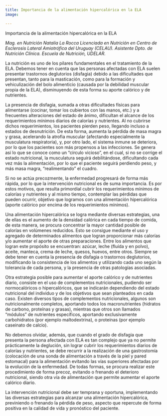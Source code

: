 ```yaml
---
title: Importancia de la alimentación hipercalórica en la ELA
image: 

---
```


<p class="f4 b lh-title mb2 primary pt4">Importancia de la alimentación hipercalórica en la ELA</p>

_Mag. en Nutrición Natalia La Rocca
Licenciada en Nutrición en Centro de Esclerosis Lateral Amiotrófica del Uruguay (CELAU). Asistente Dpto. de Nutrición Clínica. Escuela de Nutrición, UDELAR._


La nutrición es uno de los pilares fundamentales en el tratamiento de la ELA. Debemos tener en cuenta que las personas afectadas con ELA suelen presentar trastornos deglutorios (disfagia) debido a las dificultades que presentan, tanto para la masticación, como para la formación y vehiculización del bolo alimenticio (causada por la debilidad muscular propia de la ELA), disminuyendo de esta forma su aporte calórico y de nutrientes.

La presencia de disfagia, sumada a otras dificultades físicas para alimentarse (cocinar, tomar los cubiertos con las manos, etc.) y a frecuentes alteraciones del estado de ánimo, dificultan el alcance de los requerimientos mínimos diarios de calorías y nutrientes. Al no cubrirse dichos requerimientos, los pacientes pierden peso, llegando incluso a estados de desnutrición. De esta forma, aumenta la pérdida de masa magra y grasa, acelerando la atrofia muscular (afectando especialmente la musculatura respiratoria), y, por otro lado, el sistema inmune se deteriora, por lo que los pacientes son más propensos a las infecciones. Se genera así lo que se conoce como un “círculo vicioso”, en el cual, si no se corrige el estado nutricional, la musculatura seguirá debilitándose, dificultando cada vez más la alimentación, por lo que el paciente seguirá perdiendo peso, y más masa magra, “realimentando” el cuadro.

Si no se actúa precozmente, la enfermedad progresará de forma más rápida, por lo que la intervención nutricional es de suma importancia. Es por estos motivos, que resulta primordial cubrir los requerimientos mínimos de calorías y nutrientes y al mismo tiempo, contemplar las pérdidas que pueden ocurrir, objetivo que logramos con una alimentación hipercalórica (aporte calórico por encima de los requerimientos mínimos).

Una alimentación hipercalórica se logra mediante diversas estrategias, una de ellas es el aumento de la densidad calórica en cada tiempo de comida, de esta manera, se procura concentrar la mayor cantidad posible de calorías en volúmenes reducidos. Esto se consigue mediante el uso y agregado de determinados alimentos que logran proporcionar más calorías y/o aumentar el aporte de otras preparaciones. Entre los alimentos que logran este propósito se encuentran: azúcar, leche (fluída y en polvo), aceite, manteca, crema de leche, quesos, huevos, entre otros. Siempre se debe tener en cuenta la presencia de disfagia o trastornos deglutorios, modificando la consistencia de los alimentos y utilizando cada uno según la tolerancia de cada persona, y la presencia de otras patologías asociadas.

Otra estrategia posible para aumentar el aporte calórico y de nutrientes diario, consiste en el uso de complementos nutricionales, pudiendo ser normocalóricos o hipercalóricos, que se indicarán dependiendo del estado nutricional del individuo y de los objetivos que sean planteados en cada caso. Existen diversos tipos de complementos nutricionales, algunos son nutricionalmente completos, aportando todos los macronutrientes (hidratos de carbono, proteínas y grasas), mientras que otros son llamados “módulos” de nutrientes específicos, aportando exclusivamente carbohidratos (por ejemplo maltodextrina), o proteínas (por ejemplo caseinato de calcio).

No debemos olvidar, además, que cuando el grado de disfagia que presenta la persona afectada con ELA es tan complejo que ya no permite prácticamente la deglución, sin lograr cubrir los requerimientos diarios de calorías y nutrientes, se debe recurrir a la realización de una gastrostomía (colocación de una sonda de alimentación a través de la piel y pared estomacal) para la alimentación evitando las vías superiores afectadas por la evolución de la enfermedad. De todas formas, se procura realizar este procedimiento de forma precoz, evitando o frenando el deterioro nutricional, siendo otra vía de alimentación que permite aumentar el aporte calórico diario.

La intervención nutricional debe ser temprana y oportuna, implementando las diversas estrategias para alcanzar una alimentación hipercalórica, previniendo o frenando la pérdida de peso, aspecto que repercute de forma positiva en la calidad de vida y pronóstico del paciente.
